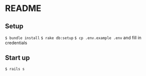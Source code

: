 # README

## Setup

`$ bundle install`
`$ rake db:setup`
`$ cp .env.example .env` and fill in credentials


## Start up

`$ rails s` 


